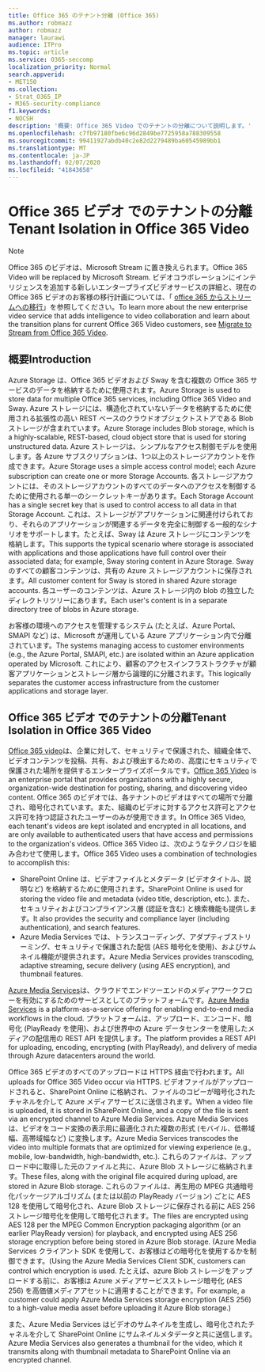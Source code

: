 ```yaml
---
title: Office 365 のテナント分離 (Office 365)
ms.author: robmazz
author: robmazz
manager: laurawi
audience: ITPro
ms.topic: article
ms.service: O365-seccomp
localization_priority: Normal
search.appverid:
- MET150
ms.collection:
- Strat_O365_IP
- M365-security-compliance
f1.keywords:
- NOCSH
description: '概要: Office 365 Video でのテナントの分離について説明します。'
ms.openlocfilehash: c7fb97180fbe6c96d2849be7725958a788309558
ms.sourcegitcommit: 99411927abdb40c2e82d2279489ba60545989bb1
ms.translationtype: MT
ms.contentlocale: ja-JP
ms.lasthandoff: 02/07/2020
ms.locfileid: "41843658"
---
```

# <a name="tenant-isolation-in-office-365-video"></a><span data-ttu-id="c577a-103">Office 365 ビデオ でのテナントの分離</span><span class="sxs-lookup"><span data-stu-id="c577a-103">Tenant Isolation in Office 365 Video</span></span>

> [!NOTE]
> <span data-ttu-id="c577a-104">Office 365 のビデオは、Microsoft Stream に置き換えられます。</span><span class="sxs-lookup"><span data-stu-id="c577a-104">Office 365 Video will be replaced by Microsoft Stream.</span></span> <span data-ttu-id="c577a-105">ビデオコラボレーションにインテリジェンスを追加する新しいエンタープライズビデオサービスの詳細と、現在の Office 365 ビデオのお客様の移行計画については、「 [office 365 からストリームへの移行](https://docs.microsoft.com/stream/)」を参照してください。</span><span class="sxs-lookup"><span data-stu-id="c577a-105">To learn more about the new enterprise video service that adds intelligence to video collaboration and learn about the transition plans for current Office 365 Video customers, see [Migrate to Stream from Office 365 Video](https://docs.microsoft.com/stream/).</span></span>

## <a name="introduction"></a><span data-ttu-id="c577a-106">概要</span><span class="sxs-lookup"><span data-stu-id="c577a-106">Introduction</span></span>

<span data-ttu-id="c577a-107">Azure Storage は、Office 365 ビデオおよび Sway を含む複数の Office 365 サービスのデータを格納するために使用されます。</span><span class="sxs-lookup"><span data-stu-id="c577a-107">Azure Storage is used to store data for multiple Office 365 services, including Office 365 Video and Sway.</span></span> <span data-ttu-id="c577a-108">Azure ストレージには、構造化されていないデータを格納するために使用される拡張性の高い REST ベースのクラウドオブジェクトストアである Blob ストレージが含まれています。</span><span class="sxs-lookup"><span data-stu-id="c577a-108">Azure Storage includes Blob storage, which is a highly-scalable, REST-based, cloud object store that is used for storing unstructured data.</span></span> <span data-ttu-id="c577a-109">Azure ストレージは、シンプルなアクセス制御モデルを使用します。各 Azure サブスクリプションは、1つ以上のストレージアカウントを作成できます。</span><span class="sxs-lookup"><span data-stu-id="c577a-109">Azure Storage uses a simple access control model; each Azure subscription can create one or more Storage Accounts.</span></span> <span data-ttu-id="c577a-110">各ストレージアカウントには、そのストレージアカウントのすべてのデータへのアクセスを制御するために使用される単一のシークレットキーがあります。</span><span class="sxs-lookup"><span data-stu-id="c577a-110">Each Storage Account has a single secret key that is used to control access to all data in that Storage Account.</span></span> <span data-ttu-id="c577a-111">これは、ストレージがアプリケーションに関連付けられており、それらのアプリケーションが関連するデータを完全に制御する一般的なシナリオをサポートします。たとえば、Sway は Azure ストレージにコンテンツを格納します。</span><span class="sxs-lookup"><span data-stu-id="c577a-111">This supports the typical scenario where storage is associated with applications and those applications have full control over their associated data; for example, Sway storing content in Azure Storage.</span></span> <span data-ttu-id="c577a-112">Sway のすべての顧客コンテンツは、共有の Azure ストレージアカウントに保存されます。</span><span class="sxs-lookup"><span data-stu-id="c577a-112">All customer content for Sway is stored in shared Azure storage accounts.</span></span> <span data-ttu-id="c577a-113">各ユーザーのコンテンツは、Azure ストレージ内の blob の独立したディレクトリツリーにあります。</span><span class="sxs-lookup"><span data-stu-id="c577a-113">Each user's content is in a separate directory tree of blobs in Azure storage.</span></span>

<span data-ttu-id="c577a-114">お客様の環境へのアクセスを管理するシステム (たとえば、Azure Portal、SMAPI など) は、Microsoft が運用している Azure アプリケーション内で分離されています。</span><span class="sxs-lookup"><span data-stu-id="c577a-114">The systems managing access to customer environments (e.g., the Azure Portal, SMAPI, etc.) are isolated within an Azure application operated by Microsoft.</span></span> <span data-ttu-id="c577a-115">これにより、顧客のアクセスインフラストラクチャが顧客アプリケーションとストレージ層から論理的に分離されます。</span><span class="sxs-lookup"><span data-stu-id="c577a-115">This logically separates the customer access infrastructure from the customer applications and storage layer.</span></span>

## <a name="tenant-isolation-in-office-365-video"></a><span data-ttu-id="c577a-116">Office 365 ビデオ でのテナントの分離</span><span class="sxs-lookup"><span data-stu-id="c577a-116">Tenant Isolation in Office 365 Video</span></span>

<span data-ttu-id="c577a-117">[Office 365 video](https://support.office.com/article/Meet-Office-365-Video-ca1cc1a9-a615-46e1-b6a3-40dbd99939a6)は、企業に対して、セキュリティで保護された、組織全体で、ビデオコンテンツを投稿、共有、および検出するための、高度にセキュリティで保護された場所を提供するエンタープライズポータルです。</span><span class="sxs-lookup"><span data-stu-id="c577a-117">[Office 365 Video](https://support.office.com/article/Meet-Office-365-Video-ca1cc1a9-a615-46e1-b6a3-40dbd99939a6) is an enterprise portal that provides organizations with a highly secure, organization-wide destination for posting, sharing, and discovering video content.</span></span> <span data-ttu-id="c577a-118">Office 365 のビデオでは、各テナントのビデオはすべての場所で分離され、暗号化されています。また、組織のビデオに対するアクセス許可とアクセス許可を持つ認証されたユーザーのみが使用できます。</span><span class="sxs-lookup"><span data-stu-id="c577a-118">In Office 365 Video, each tenant's videos are kept isolated and encrypted in all locations, and are only available to authenticated users that have access and permissions to the organization's videos.</span></span> <span data-ttu-id="c577a-119">Office 365 Video は、次のようなテクノロジを組み合わせて使用します。</span><span class="sxs-lookup"><span data-stu-id="c577a-119">Office 365 Video uses a combination of technologies to accomplish this:</span></span>

- <span data-ttu-id="c577a-120">SharePoint Online は、ビデオファイルとメタデータ (ビデオタイトル、説明など) を格納するために使用されます。</span><span class="sxs-lookup"><span data-stu-id="c577a-120">SharePoint Online is used for storing the video file and metadata (video title, description, etc.).</span></span> <span data-ttu-id="c577a-121">また、セキュリティおよびコンプライアンス層 (認証を含む) と検索機能も提供します。</span><span class="sxs-lookup"><span data-stu-id="c577a-121">It also provides the security and compliance layer (including authentication), and search features.</span></span>
- <span data-ttu-id="c577a-122">Azure Media Services では、トランスコーディング、アダプティブストリーミング、セキュリティで保護された配信 (AES 暗号化を使用)、およびサムネイル機能が提供されます。</span><span class="sxs-lookup"><span data-stu-id="c577a-122">Azure Media Services provides transcoding, adaptive streaming, secure delivery (using AES encryption), and thumbnail features.</span></span>

<span data-ttu-id="c577a-123">[Azure Media Services](https://azure.microsoft.com/services/media-services/)は、クラウドでエンドツーエンドのメディアワークフローを有効にするためのサービスとしてのプラットフォームです。</span><span class="sxs-lookup"><span data-stu-id="c577a-123">[Azure Media Services](https://azure.microsoft.com/services/media-services/) is a platform-as-a-service offering for enabling end-to-end media workflows in the cloud.</span></span> <span data-ttu-id="c577a-124">プラットフォームは、アップロード、エンコード、暗号化 (PlayReady を使用)、および世界中の Azure データセンターを使用したメディアの配信用の REST API を提供します。</span><span class="sxs-lookup"><span data-stu-id="c577a-124">The platform provides a REST API for uploading, encoding, encrypting (with PlayReady), and delivery of media through Azure datacenters around the world.</span></span>

<span data-ttu-id="c577a-125">Office 365 ビデオのすべてのアップロードは HTTPS 経由で行われます。</span><span class="sxs-lookup"><span data-stu-id="c577a-125">All uploads for Office 365 Video occur via HTTPS.</span></span> <span data-ttu-id="c577a-126">ビデオファイルがアップロードされると、SharePoint Online に格納され、ファイルのコピーが暗号化されたチャネルを介して Azure メディアサービスに送信されます。</span><span class="sxs-lookup"><span data-stu-id="c577a-126">When a video file is uploaded, it is stored in SharePoint Online, and a copy of the file is sent via an encrypted channel to Azure Media Services.</span></span> <span data-ttu-id="c577a-127">Azure Media Services は、ビデオをコード変換の表示用に最適化された複数の形式 (モバイル、低帯域幅、高帯域幅など) に変換します。</span><span class="sxs-lookup"><span data-stu-id="c577a-127">Azure Media Services transcodes the video into multiple formats that are optimized for viewing experience (e.g., mobile, low-bandwidth, high-bandwidth, etc.).</span></span> <span data-ttu-id="c577a-128">これらのファイルは、アップロード中に取得した元のファイルと共に、Azure Blob ストレージに格納されます。</span><span class="sxs-lookup"><span data-stu-id="c577a-128">These files, along with the original file acquired during upload, are stored in Azure Blob storage.</span></span> <span data-ttu-id="c577a-129">これらのファイルは、再生用の MPEG 共通暗号化パッケージアルゴリズム (または以前の PlayReady バージョン) ごとに AES 128 を使用して暗号化され、Azure Blob ストレージに保存される前に AES 256 ストレージ暗号化を使用して暗号化されます。</span><span class="sxs-lookup"><span data-stu-id="c577a-129">The files are encrypted using AES 128 per the MPEG Common Encryption packaging algorithm (or an earlier PlayReady version) for playback, and encrypted using AES 256 storage encryption before being stored in Azure Blob storage.</span></span> <span data-ttu-id="c577a-130">(Azure Media Services クライアント SDK を使用して、お客様はどの暗号化を使用するかを制御できます。</span><span class="sxs-lookup"><span data-stu-id="c577a-130">(Using the Azure Media Services Client SDK, customers can control which encryption is used.</span></span> <span data-ttu-id="c577a-131">たとえば、azure Blob ストレージをアップロードする前に、お客様は Azure メディアサービスストレージ暗号化 (AES 256) を高価値メディアアセットに適用することができます。</span><span class="sxs-lookup"><span data-stu-id="c577a-131">For example, a customer could apply Azure Media Services storage encryption (AES 256) to a high-value media asset before uploading it Azure Blob storage.)</span></span>

<span data-ttu-id="c577a-132">また、Azure Media Services はビデオのサムネイルを生成し、暗号化されたチャネルを介して SharePoint Online にサムネイルメタデータと共に送信します。</span><span class="sxs-lookup"><span data-stu-id="c577a-132">Azure Media Services also generates a thumbnail for the video, which it transmits along with thumbnail metadata to SharePoint Online via an encrypted channel.</span></span>
